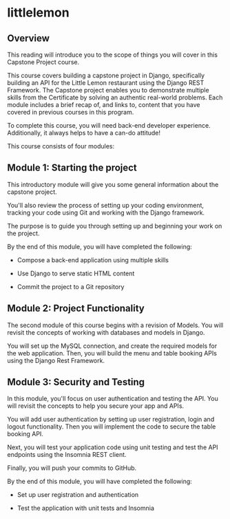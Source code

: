 # littlelemon
## **Overview**

This reading will introduce you to the scope of things you will cover in this Capstone Project course. 

This course covers building a capstone project in Django, specifically building an API for the Little Lemon restaurant using the Django REST Framework. The Capstone project enables you to demonstrate multiple skills from the Certificate by solving an authentic real-world problems. Each module includes a brief recap of, and links to, content that you have covered in previous courses in this program.

To complete this course, you will need back-end developer experience. Additionally, it always helps to have a can-do attitude!

This course consists of four modules:

## **Module 1: Starting the project**

This introductory module will give you some general information about the capstone project.

You'll also review the process of setting up your coding environment, tracking your code using Git and working with the Django framework.

The purpose is to guide you through setting up and beginning your work on the project.

By the end of this module, you will have completed the following:

-   Compose a back-end application using multiple skills

-   Use Django to serve static HTML content

-   Commit the project to a Git repository


## **Module 2: Project Functionality**

The second module of this course begins with a revision of Models. You will revisit the concepts of working with databases and models in Django.

You will set up the MySQL connection, and create the required models for the web application. Then, you will build the menu and table booking APIs using the Django Rest Framework.

## **Module 3: Security and Testing**

In this module, you'll focus on user authentication and testing the API. You will revisit the concepts to help you secure your app and APIs.

You will add user authentication by setting up user registration, login and logout functionality. Then you will implement the code to secure the table booking API.

Next, you will test your application code using unit testing and test the API endpoints using the Insomnia REST client.

Finally, you will push your commits to GitHub.

By the end of this module, you will have completed the following:

-   Set up user registration and authentication

-   Test the application with unit tests and Insomnia
